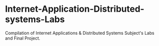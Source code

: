 # Internet-Application-Distributed-systems-Labs
Compilation of Internet Applications &amp; Distributed Systems Subject's Labs and Final Project.
